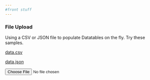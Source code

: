 ```yaml
---
#front stuff
---
```


<html lang="en">
<head>
	<meta charset="UTF-8">
	<link href="https://static.codepen.io/assets/favicon/apple-touch-icon-5ae1a0698dcc2402e9712f7d01ed509a57814f994c660df9f7a952f3060705ee.png" rel="apple-touch-icon" type="image/png">
	<meta content="CodePen" name="apple-mobile-web-app-title">
	<link href="https://static.codepen.io/assets/favicon/favicon-aec34940fbc1a6e787974dcd360f2c6b63348d4b1f4e06c77743096d55480f33.ico" rel="shortcut icon" type="image/x-icon">
	<link href="https://static.codepen.io/assets/favicon/logo-pin-8f3771b1072e3c38bd662872f6b673a722f4b3ca2421637d5596661b4e2132cc.svg" rel="mask-icon" type="">
	<title>CodePen - File upload CSV or JSON into Datatables.net using Javascript</title>
    <!-- <link href='https://cdn.datatables.net/1.10.20/css/jquery.dataTables.min.css' rel='stylesheet'> -->
    <link href="https://cdn.datatables.net/v/bs4-4.1.1/dt-1.10.20/datatables.min.css" rel="stylesheet">
	<style>
        #fileSize {
            display: none;
        }
	</style>
</head>
<body translate="no">
	<h3>File Upload</h3>
	<p>Using a CSV or JSON file to populate Datatables on the fly. Try these samples.</p>
	<p><a href="https://raw.githubusercontent.com/peterbenoit/cdn/master/data/datatables/data.csv" download>data.csv</a></p>
	<p><a href="https://raw.githubusercontent.com/peterbenoit/cdn/master/data/datatables/data.json" download>data.json</a></p>
	<form>
		<input type="file"> <span id="fileSize">total size: 0</span>
	</form>
	<table id="results"></table>
	<script src="https://cdnjs.cloudflare.com/ajax/libs/jquery/3.4.1/jquery.min.js"></script>
    <script src="https://cdn.datatables.net/1.10.20/js/jquery.dataTables.min.js"></script>
    <!-- <script src="https://cdn.datatables.net/v/bs4-4.1.1/dt-1.10.20/datatables.min.js"></script> -->
	<script>
	     function CSVToJSON( csvData ) {
	     	var data = CSVToArray( csvData ),
	     		objData = [];
	     	for ( var i = 1; i < data.length; i++ ) {
	     		objData[ i - 1 ] = {};
	     		for ( var k = 0; k < data[ 0 ].length && k < data[ i ].length; k++ ) {
	     			var key = data[ 0 ][ k ];
	     			objData[ i - 1 ][ key ] = data[ i ][ k ]
	     		}
	     	}
	     	return JSON.stringify( objData ).replace( /},/g, "},\r\n" );;
	     }

	     function CSVToArray( csvData, delimiter ) {
	     	delimiter = ( delimiter || ',' );
	     	var pattern = new RegExp( ( '(\\' + delimiter + '|\\r?\\n|\\r|^)' + '(?:\'([^\']*(?:\'\'[^\']*)*)\'|' + '([^\'\\' + delimiter + '\\r\\n]*))' ), 'gi' ),
	     		data = [
	     			[]
	     		],
	     		matches = null,
	     		matchedDelimiter = '';
	     	while ( matches = pattern.exec( csvData ) ) {
	     		matchedDelimiter = matches[ 1 ];
	     		if ( matchedDelimiter.length && ( matchedDelimiter != delimiter ) ) {
	     			data.push( [] );
	     		}
	     		if ( matches[ 2 ] ) {
	     			matchedDelimiter = matches[ 2 ].replace( new RegExp( "\"\"", "g" ), "\"" );
	     		} else {
	     			matchedDelimiter = matches[ 3 ];
	     		}
	     		data[ data.length - 1 ].push( matchedDelimiter );
	     	}
	     	return ( data );
	     }
	     $( 'input[type="file"]' ).on( 'change', function( e ) {
	     	$( 'body' ).remove( 'pre' ).append( '<pre/>' );
	     	if ( $.fn.DataTable.isDataTable( '#results' ) ) {
	     		$( '#results' ).DataTable().clear().destroy();
	     	}
	     	var files = $( this )[ 0 ].files,
	     		file = files[ 0 ],
	     		bytes = file.size,
	     		output = bytes + ' bytes',
	     		extension = file.name.substr( file.name.lastIndexOf( '.' ) + 1, file.name.length ).toLowerCase(),
	     		reader = new FileReader(),
	     		result = null,
	     		arr = [];
	     	if ( -1 === [ 'csv', 'json' ].indexOf( extension ) ) {
	     		alert( 'CSV and JSON files are currently supported' );
	     		return false;
	     	}
	     	reader.onload = function( e ) {
	     		var result = e.target.result;
	     		$( 'pre' )[ 0 ].textContent = e.target.result;
	     		if ( 'csv' === extension ) {
	     			result = $.parseJSON( CSVToJSON( result ) );
	     		}
	     		if ( 'json' === extension ) {
	     			result = $.parseJSON( result );
	     		}
	     		$( '#results' ).DataTable( {
	     			data: result,
	     			columns: [ {
	     				data: 'name',
	     				defaultContent: 'missing'
	     			}, {
	     				data: 'title',
	     				defaultContent: 'missing'
	     			}, {
	     				data: 'location',
	     				defaultContent: 'missing'
	     			}, {
	     				data: 'score',
	     				defaultContent: 'missing'
	     			}, {
	     				data: 'date',
	     				defaultContent: 'missing'
	     			}, {
	     				data: 'salary',
	     				defaultContent: 'missing'
	     			} ],
	     		} );
	     	}
	     	reader.readAsText( file );
	     	for ( var aMultiples = [ 'KiB', 'MiB', 'GiB', 'TiB', 'PiB', 'EiB', 'ZiB', 'YiB' ],
	     			nMultiple = 0,
	     			nApprox = bytes / 1024; nApprox > 1; nApprox /= 1024, nMultiple++ ) {
	     		output = nApprox.toFixed( 3 ) + ' ' + aMultiples[ nMultiple ] + ' (' + bytes + ' bytes)';
	     	}
	     	$( '#fileSize' ).show().text( output );
	     } );
	</script>
</body>
</html>